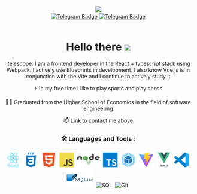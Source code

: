 <div id="header" align="center">

<div align="center">
    <img src="https://media.giphy.com/media/M9gbBd9nbDrOTu1Mqx/giphy.gif" width="100"/>
  
</div>
    
<div id="badges">
    <a href="[https://t.me/Either_with_him_son_or_on_him](https://telegram.me/nikita_kopylow)">
  <img src="https://img.shields.io/badge/telegram-blue?style=for-the-badge&logo=telegram&logoColor=white" alt="Telegram Badge"/>
         </a>    
<a href="mailto:copilow.nikita.job@yandex.ru"><img src="https://img.shields.io/badge/email-blue?style=for-the-badge&logoColor=white" alt="Telegram Badge"/></a>
</div>
   
<img src="https://komarev.com/ghpvc/?username=Justalegend1&style=flat-square&color=blue" alt=""/>
<h1>
 Hello there
  <img src="https://media.giphy.com/media/hvRJCLFzcasrR4ia7z/giphy.gif" width="30px"/>
</h1>
:telescope: I am a frontend developer in the React + typescript stack using Webpack. I actively use Blueprints in development. I also know Vue.js is in conjunction with the Vite and I continue to actively study it

:zap: In my free time I like to play sports and play chess

:man_student: Graduated from the Higher School of Economics in the field of software engineering

:mailbox: Link to contact me above
  ### :hammer_and_wrench: Languages and Tools : <div>
  <img src="https://github.com/devicons/devicon/blob/master/icons/react/react-original-wordmark.svg" title="React" alt="React" width="40" height="40"/>&nbsp;
  <img src="https://github.com/devicons/devicon/blob/master/icons/css3/css3-plain-wordmark.svg"  title="CSS3" alt="CSS" width="40" height="40"/>&nbsp;
  <img src="https://github.com/devicons/devicon/blob/master/icons/html5/html5-original.svg" title="HTML5" alt="HTML" width="40" height="40"/>&nbsp;
  <img src="https://github.com/devicons/devicon/blob/master/icons/javascript/javascript-original.svg" title="JavaScript" alt="JavaScript" width="40" height="40"/>&nbsp;
  <img src="https://github.com/devicons/devicon/blob/master/icons/nodejs/nodejs-original-wordmark.svg" title="NodeJS" alt="NodeJS" width="60" height="45"/>&nbsp;
  <img src="https://github.com/devicons/devicon/blob/master/icons/typescript/typescript-plain.svg" title="TypeScript" alt="TypeScript" width="40" height="40"/>&nbsp;
  <img src="https://github.com/devicons/devicon/blob/55609aa5bd817ff167afce0d965585c92040787a/icons/webpack/webpack-original.svg" title="Webpack" alt="Webpack" width="40" height="40"/>&nbsp;
  <img src="https://github.com/devicons/devicon/blob/master/icons/vitejs/vitejs-original.svg" title="Vite" alt="Vite" width="40" height="40"/>&nbsp;
  <img src="https://github.com/devicons/devicon/blob/master/icons/vuejs/vuejs-original-wordmark.svg" title="Vue.js" alt="Vue.js" width="40" height="40"/>&nbsp;
  <img src="https://github.com/devicons/devicon/blob/master/icons/vscode/vscode-original.svg" title="VS Code" alt="VS Code" width="40" height="40"/>&nbsp;
  <img src="https://github.com/devicons/devicon/blob/master/icons/sqlite/sqlite-original-wordmark.svg" title="SQLite" alt="VS Code" width="70" height="50"/>&nbsp;
  <img src="https://cdn-icons-png.flaticon.com/512/603/603201.png" title="SQL" alt="SQL" width="40" height="40"/>&nbsp;
  <img src="https://git-scm.com/images/logo@2x.png" title="GIT" alt="GIt" width="90" height="40"/>&nbsp;
    </div>

